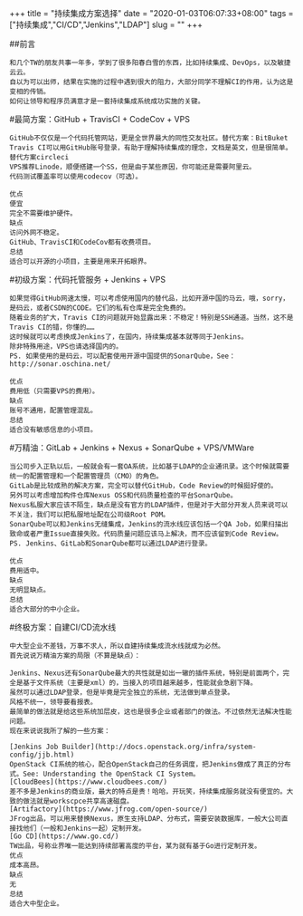 +++
title = "持续集成方案选择"
date = "2020-01-03T06:07:33+08:00"
tags = ["持续集成","CI/CD","Jenkins","LDAP"]
slug = ""
+++

##前言

    和几个TW的朋友共事一年多，学到了很多阳春白雪的东西，比如持续集成、DevOps，以及敏捷云云。
    自以为可以出师，结果在实施的过程中遇到很大的阻力，大部分同学不理解CI的作用，认为这是变相的传销。
    如何让领导和程序员满意才是一套持续集成系统成功实施的关键。

#最简方案：GitHub + TravisCI + CodeCov + VPS

    GitHub不仅仅是一个代码托管网站，更是全世界最大的同性交友社区。替代方案：BitBuket
    Travis CI可以用GitHub账号登录，有助于理解持续集成的理念，文档是英文，但是很简单。替代方案circleci
    VPS推荐Linode，顺便搭建一个SS，但是由于某些原因，你可能还是需要阿里云。
    代码测试覆盖率可以使用codecov（可选）。

    优点
    便宜
    完全不需要维护硬件。
    缺点
    访问外网不稳定。
    GitHub、TravisCI和CodeCov都有收费项目。
    总结
    适合可以开源的小项目，主要是用来开拓眼界。

#初级方案：代码托管服务 + Jenkins + VPS

    如果觉得GitHub网速太慢，可以考虑使用国内的替代品，比如开源中国的马云，哦，sorry，是码云，或者CSDN的CODE。它们的私有仓库是完全免费的。
    随着业务的扩大，Travis CI的问题就开始显露出来：不稳定！特别是SSH通道。当然，这不是Travis CI的错，你懂的……
    这时候就可以考虑换成Jenkins了，在国内，持续集成基本就等同于Jenkins。
    除非特殊用途，VPS也请选择国内的。
    PS. 如果使用的是码云，可以配套使用开源中国提供的SonarQube，See：http://sonar.oschina.net/

    优点
    费用低（只需要VPS的费用）。
    缺点
    账号不通用，配置管理混乱。
    总结
    适合没有敏感信息的小项目。

#万精油：GitLab + Jenkins + Nexus + SonarQube + VPS/VMWare

    当公司步入正轨以后，一般就会有一套OA系统，比如基于LDAP的企业通讯录。这个时候就需要统一的配置管理和一个配置管理员（CMO）的角色。
    GitLab是比较成熟的解决方案，完全可以替代GitHub，Code Review的时候挺好使的。
    另外可以考虑增加构件仓库Nexus OSS和代码质量检查的平台SonarQube。
    Nexus私服大家应该不陌生，缺点是没有官方的LDAP插件，但是对于大部分开发人员来说可以不关注，我们可以把私服地址配在公司级Root POM。
    SonarQube可以和Jenkins无缝集成，Jenkins的流水线应该包括一个QA Job，如果扫描出致命或者严重Issue直接失败。代码质量问题应该马上解决，而不应该留到Code Review。
    PS. Jenkins、GitLab和SonarQube都可以通过LDAP进行登录。

    优点
    费用适中。
    缺点
    无明显缺点。
    总结
    适合大部分的中小企业。

#终极方案：自建CI/CD流水线

    中大型企业不差钱，万事不求人，所以自建持续集成流水线就成为必然。
    首先说说万精油方案的局限（不算是缺点）：

    Jenkins、Nexus还有SonarQube最大的共性就是如出一辙的插件系统，特别是前面两个，完全是基于文件系统（主要是xml）的，当接入的项目越来越多，性能就会急剧下降。
    虽然可以通过LDAP登录，但是毕竟是完全独立的系统，无法做到单点登录。
    风格不统一，领导要看报表。
    最简单的做法就是给这些系统加层皮，这也是很多企业或者部门的做法。不过依然无法解决性能问题。
    现在来说说我所了解的一些方案：

    [Jenkins Job Builder](http://docs.openstack.org/infra/system-config/jjb.html)
    OpenStack CI系统的核心，配合OpenStack自己的任务调度，把Jenkins做成了真正的分布式。See: Understanding the OpenStack CI System。
    [CloudBees](https://www.cloudbees.com/)
    差不多是Jenkins的商业版，最大的特点是贵！哈哈，开玩笑，持续集成服务就没有便宜的。大致的做法就是workscpce共享高速磁盘。
    [Artifactory](https://www.jfrog.com/open-source/)
    JFrog出品，可以用来替换Nexus，原生支持LDAP、分布式，需要安装数据库，一般大公司直接找他们（一般和Jenkins一起）定制开发。
    [Go CD](https://www.go.cd/)
    TW出品，号称业界唯一能达到持续部署高度的平台，某为就有基于Go进行定制开发。
    优点
    成本高昂。
    缺点
    无
    总结
    适合大中型企业。
